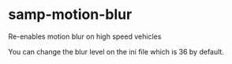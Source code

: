 # samp-motion-blur
Re-enables motion blur on high speed vehicles

You can change the blur level on the ini file which is 36 by default.
